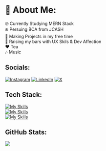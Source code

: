 # 💫 About Me:
🤓 Currently Studying MERN Stack<br>❄️ Persuing BCA from JCASH<br>🚀 Making Projects in my free time<br>💪 Raising my bars with UX Skils & Dev Affection<br>❤️ Tea<br>🎶 Music


##  Socials:
[![Instagram](https://skillicons.dev/icons?i=instagram)](https://instagram.com/__raghvendra__001) [![LinkedIn](https://skillicons.dev/icons?i=linkedin)](https://linkedin.com/in/raghvendra-misra2178a6293) [![X](https://skillicons.dev/icons?i=twitter)](https://x.com/Raghvendra_001) 

##  Tech Stack:

[![My Skills](https://skillicons.dev/icons?i=c,cpp,javascript,typescript,python&perline=5)](https://skillicons.dev)
<br>
[![My Skills](https://skillicons.dev/icons?i=react,tailwind,redux,babel,figma,git,github&perline=7)](https://skillicons.dev)
<br>
[![My Skills](https://skillicons.dev/icons?i=nodejs,express,appwrite,aws,gcp,docker,nginx,linux&perline=8)](https://skillicons.dev)


## GitHub Stats:
![](https://github-readme-streak-stats.herokuapp.com/?user=dev-raghvendramisra&theme=react&hide_border=true)<br/>
